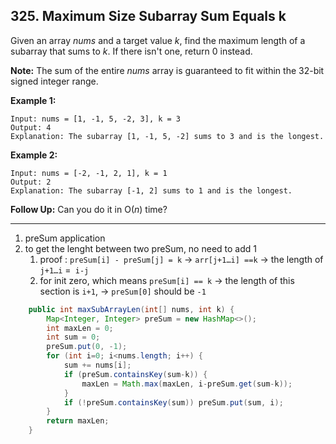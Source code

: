 ## 325. Maximum Size Subarray Sum Equals k

Given an array *nums* and a target value *k*, find the maximum length of a subarray that sums to *k*. If there isn't one, return 0 instead.

**Note:**
The sum of the entire *nums* array is guaranteed to fit within the 32-bit signed integer range.

**Example 1:**

```
Input: nums = [1, -1, 5, -2, 3], k = 3
Output: 4 
Explanation: The subarray [1, -1, 5, -2] sums to 3 and is the longest.
```

**Example 2:**

```
Input: nums = [-2, -1, 2, 1], k = 1
Output: 2 
Explanation: The subarray [-1, 2] sums to 1 and is the longest.
```

**Follow Up:**
Can you do it in O(*n*) time?

---

1. preSum application
2. to get the lenght between two preSum, no need to add 1
   1. proof : `preSum[i] - preSum[j] = k`  -> `arr[j+1…i] ==k`  -> the length of` j+1…i` =` i-j`  
   2. for init zero, which means `preSum[i] == k` -> the length of this section is `i+1`, -> `preSum[0]` should  be `-1`

```java
    public int maxSubArrayLen(int[] nums, int k) {
        Map<Integer, Integer> preSum = new HashMap<>();
        int maxLen = 0;
        int sum = 0;
        preSum.put(0, -1);
        for (int i=0; i<nums.length; i++) {
            sum += nums[i];
            if (preSum.containsKey(sum-k)) {
                maxLen = Math.max(maxLen, i-preSum.get(sum-k));
            }
            if (!preSum.containsKey(sum)) preSum.put(sum, i);
        }
        return maxLen;
    }
```

